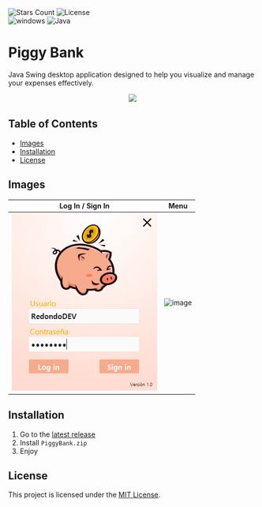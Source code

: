 <div id="Badges1">
 <!--   <a href="https://github.com/RedondoDev/PiggyBank/releases/latest"> 
        <img alt="GitHub Release" src="https://img.shields.io/github/v/release/RedondoDev/PiggyBank?style=flat-square&color=rgb(18%2C145%2C82)"> 
    </a>    -->
    <img alt="Stars Count" src="https://img.shields.io/github/stars/RedondoDev/PiggyBank?style=flat-square&color=yellow">
    <img alt="License" src="https://img.shields.io/github/license/RedondoDev/PiggyBank?style=flat-square&color=rgb(18%2C%20145%2C%2082)">    
</div>
<div id="Badges2">
    <img alt="windows" src="https://img.shields.io/badge/Windows-0078D6?style=flat-square&logo=windows&logoColor=white&color=rgb(18%2C145%2C182)">
    <img alt="Java" src="https://img.shields.io/badge/Java-orange?style=flat-square">
</div>

# Piggy Bank
Java Swing desktop application designed to help you visualize and manage your expenses effectively.
<p align="center">
    <img style="width:60%" src="https://github.com/RedondoDev/Piggy``Bank/blob/master/src/main/resources/readmeLogo2.png">
</p>

## Table of Contents
- [Images](#images)
- [Installation](#installation)
- [License](#license)

## Images
| Log In / Sign In | Menu |
|:---:|:---:|
|![image](https://github.com/RedondoDev/PiggyBank/blob/master/src/main/resources/logInImg.png)|![image]()|

## Installation
1. Go to the [latest release](https://github.com/RedondoDev/PiggyBank/releases)
2. Install `PiggyBank.zip`
3. Enjoy

## License
This project is licensed under the [MIT License](LICENSE).
